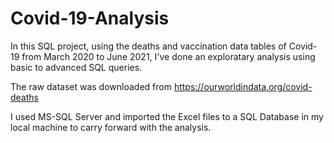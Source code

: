 # Covid-19-Analysis
In this SQL project, using the deaths and vaccination data tables of Covid-19 from March 2020 to June 2021, I've done an exploratary analysis using basic to advanced SQL queries.

The raw dataset was downloaded from https://ourworldindata.org/covid-deaths

I used MS-SQL Server and imported the Excel files to a SQL Database in my local machine to carry forward with the analysis.
